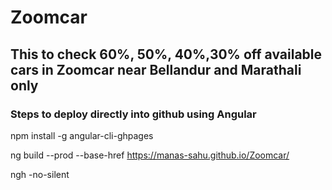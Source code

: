 # Zoomcar

## This to check 60%, 50%, 40%,30% off available cars in Zoomcar near Bellandur and Marathali only

### Steps to deploy directly into github using Angular

npm install -g angular-cli-ghpages

ng build --prod --base-href https://manas-sahu.github.io/Zoomcar/

ngh -no-silent
